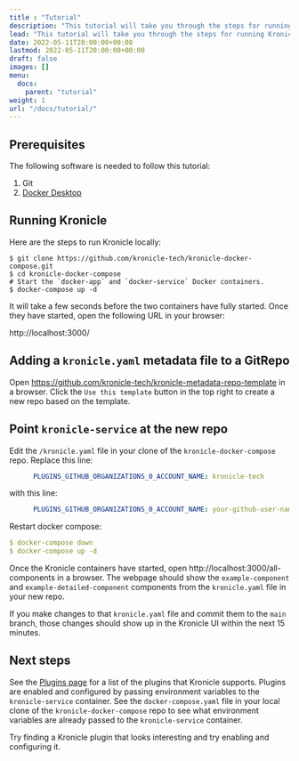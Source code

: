 ```yaml
---
title : "Tutorial"
description: "This tutorial will take you through the steps for running Kronicle locally and getting its features working."
lead: "This tutorial will take you through the steps for running Kronicle locally and getting its features working."
date: 2022-05-11T20:00:00+00:00
lastmod: 2022-05-11T20:00:00+00:00
draft: false
images: []
menu:
  docs:
    parent: "tutorial"
weight: 1
url: "/docs/tutorial/"
---
```


## Prerequisites

The following software is needed to follow this tutorial:

1. Git
2. [Docker Desktop](https://www.docker.com/products/docker-desktop/)


## Running Kronicle

Here are the steps to run Kronicle locally:

```shell
$ git clone https://github.com/kronicle-tech/kronicle-docker-compose.git
$ cd kronicle-docker-compose
# Start the `docker-app` and `docker-service` Docker containers.
$ docker-compose up -d
```

It will take a few seconds before the two containers have fully started.  Once they have started, open the following
URL in your browser:

http://localhost:3000/


## Adding a `kronicle.yaml` metadata file to a GitRepo

Open https://github.com/kronicle-tech/kronicle-metadata-repo-template in a browser.  Click the `Use this template`
button in the top right to create a new repo based on the template.


## Point `kronicle-service` at the new repo

Edit the `/kronicle.yaml` file in your clone of the `kronicle-docker-compose` repo.  Replace this line:

```yaml
      PLUGINS_GITHUB_ORGANIZATIONS_0_ACCOUNT_NAME: kronicle-tech
```

with this line:

```yaml
      PLUGINS_GITHUB_ORGANIZATIONS_0_ACCOUNT_NAME: your-github-user-name
```

Restart docker compose:

```yaml
$ docker-compose down
$ docker-compose up -d
```

Once the Kronicle containers have started, open http://localhost:3000/all-components in a browser.  The webpage should
show the `example-component` and `example-detailed-component` components from the `kronicle.yaml` file in your new
repo.

If you make changes to that `kronicle.yaml` file and commit them to the `main` branch, those changes should
show up in the Kronicle UI within the next 15 minutes.


## Next steps

See the [Plugins page](/docs/plugins/) for a list of the plugins that Kronicle supports.  Plugins are enabled and
configured by passing environment variables to the `kronicle-service` container.  See the `docker-compose.yaml` file
in your local clone of the `kronicle-docker-compose` repo to see what environment variables are already passed to the
`kronicle-service` container.

Try finding a Kronicle plugin that looks interesting and try enabling and configuring it.
